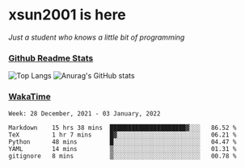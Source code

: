 # xsun2001 is here

*Just a student who knows a little bit of programming*

### [Github Readme Stats](https://github.com/anuraghazra/github-readme-stats)

![Top Langs](https://github-readme-stats.vercel.app/api/top-langs/?username=xsun2001&layout=compact&theme=radical) ![Anurag's GitHub stats](https://github-readme-stats.vercel.app/api?username=xsun2001&show_icons=true&theme=radical)

### [WakaTime](https://wakatime.com)

<!--START_SECTION:waka-->
```text
Week: 28 December, 2021 - 03 January, 2022

Markdown    15 hrs 38 mins  █████████████████████▓░░░   86.52 % 
TeX         1 hr 7 mins     █▓░░░░░░░░░░░░░░░░░░░░░░░   06.21 % 
Python      48 mins         █░░░░░░░░░░░░░░░░░░░░░░░░   04.47 % 
YAML        14 mins         ▒░░░░░░░░░░░░░░░░░░░░░░░░   01.31 % 
gitignore   8 mins          ▒░░░░░░░░░░░░░░░░░░░░░░░░   00.78 % 
```
<!--END_SECTION:waka-->
